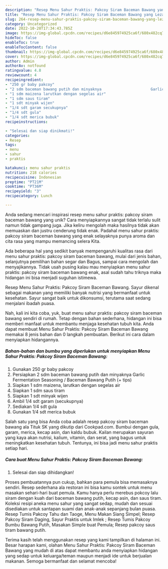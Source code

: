 ```yaml
---
description: "Resep Menu Sahur Praktis: Pakcoy Siram Baceman Bawang yang Lezat Sekali"
title: "Resep Menu Sahur Praktis: Pakcoy Siram Baceman Bawang yang Lezat Sekali"
slug: 264-resep-menu-sahur-praktis-pakcoy-siram-baceman-bawang-yang-lezat-sekali
category: Uncategorized
date: 2022-10-28T17:34:43.785Z
image: https://img-global.cpcdn.com/recipes/d6e845974925ca6f/680x482cq70/menu-sahur-praktis-pakcoy-siram-baceman-bawang-foto-resep-utama.jpg
hideToc: false
enableToc: true
enableTocContent: false
thumbnail: https://img-global.cpcdn.com/recipes/d6e845974925ca6f/680x482cq70/menu-sahur-praktis-pakcoy-siram-baceman-bawang-foto-resep-utama.jpg
cover: https://img-global.cpcdn.com/recipes/d6e845974925ca6f/680x482cq70/menu-sahur-praktis-pakcoy-siram-baceman-bawang-foto-resep-utama.jpg
author: Admin
authorAv: notfound
ratingvalue: 4.8
reviewcount: 4
recipeingredient:
- "250 gr baby pakcoy"
- "2 sdm baceman bawang putih dan minyaknya                      Garlic Fermentation Seasoning  Baceman Bawang Putih  tips"
- "1 sdm maizena larutkan dengan segelas air"
- "1 sdm saus tiram"
- "1 sdt minyak wijen"
- "1/4 sdt garam secukupnya"
- "1/4 sdt gula"
- "1/4 sdt merica bubuk"
recipeinstructions:

- "Selesai dan siap dinikmati!"
categories:
- Resep
tags:
- menu
- sahur
- praktis

katakunci: menu sahur praktis 
nutrition: 218 calories
recipecuisine: Indonesian
preptime: "PT21M"
cooktime: "PT36M"
recipeyield: "3"
recipecategory: Lunch

---
```





Anda sedang mencari inspirasi resep menu sahur praktis: pakcoy siram baceman bawang yang unik? Cara menyiapkannya sangat tidak terlalu sulit namun tidak gampang juga. Jika keliru mengolah maka hasilnya tidak akan memuaskan dan justru cenderung tidak enak. Padahal menu sahur praktis: pakcoy siram baceman bawang yang enak selayaknya punya aroma dan cita rasa yang mampu memancing selera Kita.





Ada beberapa hal yang sedikit banyak mempengaruhi kualitas rasa dari menu sahur praktis: pakcoy siram baceman bawang, mulai dari jenis bahan, selanjutnya pemilihan bahan segar dan Bagus, sampai cara mengolah dan menyajikannya. Tidak usah pusing kalau mau menyiapkan menu sahur praktis: pakcoy siram baceman bawang enak,      asal sudah tahu triknya maka hidangan ini bisa menjadi suguhan istimewa.














Resep Menu Sahur Praktis: Pakcoy Siram Baceman Bawang. Sayur dikenal sebagai makanan yang memiliki banyak nutrisi yang bermanfaat untuk kesehatan. Sayur sangat baik untuk dikonsumsi, terutama saat sedang menjalani ibadah puasa.






Nah, kali ini kita coba, yuk, buat menu sahur praktis: pakcoy siram baceman bawang sendiri di rumah. Tetap dengan bahan sederhana, hidangan ini bisa memberi manfaat untuk membantu menjaga kesehatan tubuh kita. Anda dapat membuat Menu Sahur Praktis: Pakcoy Siram Baceman Bawang memakai 8 jenis bahan dan 0 langkah pembuatan. Berikut ini cara dalam menyiapkan hidangannya.

<!--inarticleads1-->

##### Bahan-bahan dan bumbu yang diperlukan untuk menyiapkan Menu Sahur Praktis: Pakcoy Siram Baceman Bawang:

1. Gunakan 250 gr baby pakcoy
1. Persiapkan 2 sdm baceman bawang putih dan minyaknya                      Garlic Fermentation Seasoning / Baceman Bawang Putih (+ tips)
1. Siapkan 1 sdm maizena, larutkan dengan segelas air
1. Siapkan 1 sdm saus tiram
1. Siapkan 1 sdt minyak wijen
1. Ambil 1/4 sdt garam (secukupnya)
1. Sediakan 1/4 sdt gula
1. Gunakan 1/4 sdt merica bubuk


Salah satu yang bisa Anda coba adalah resep pakcoy siram baceman bawang ala Tituk SK yang dikutip dari Cookpad.com. Bumbui dengan gula, garam, merica, kecap asin, dan kaldu bubuk. Kailan merupakan sayuran yang kaya akan nutrisi, kalium, vitamin, dan serat, yang bagus untuk meningkatkan kesehatan tubuh. Tentunya, ini bisa jadi menu sahur praktis setiap hari. 

<!--inarticleads2-->

##### Cara buat Menu Sahur Praktis: Pakcoy Siram Baceman Bawang:


1. Selesai dan siap dihidangkan!

Proses pembuatannya pun cukup, bahkan para pemula bisa memasaknya sendiri. Resep sederhana ala restoran ini bisa kamu sontek untuk menu masakan sehari-hari buat pemula. Kamu hanya perlu merebus pokcoy lalu siram dengan kuah dari baceman bawang putih, kecap asin, dan saus tiram. Koleksi resipi aneka menu sahur yang sangat sedap, mudah dan sesuai disediakan untuk santapan suami dan anak-anak sepanjang bulan puasa. Resep Tumis Pakcoy Tahu dan Taoge, Menu Makan Siang Simpel; Resep Pakcoy Siram Daging, Sayur Praktis untuk Imlek ; Resep Tumis Pakcoy Bumbu Bawang Putih, Masakan Simple buat Pemula; Resep pakcoy saus tiram bawang putih. 

Terima kasih telah menggunakan resep yang kami tampilkan di halaman ini. Besar harapan kami, olahan Menu Sahur Praktis: Pakcoy Siram Baceman Bawang yang mudah di atas dapat membantu anda menyiapkan hidangan yang sedap untuk keluarga/teman maupun menjadi ide untuk berjualan makanan. Semoga bermanfaat dan selamat mencoba!
